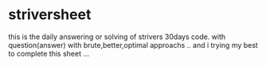 # striversheet
this is the daily answering or solving of strivers 30days code.
with question(answer) with brute,better,optimal approachs ..
and i trying my best to complete this sheet ...

